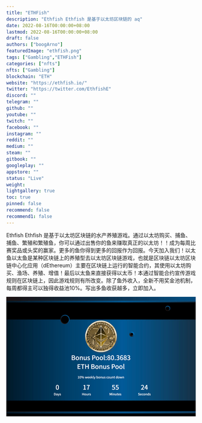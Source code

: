 ```yaml
---
title: "ETHFish"
description: "Ethfish Ethfish 是基于以太坊区块链的 aq"
date: 2022-08-16T00:00:00+08:00
lastmod: 2022-08-16T00:00:00+08:00
draft: false
authors: ["boogArno"]
featuredImage: "ethfish.png"
tags: ["Gambling","ETHFish"]
categories: ["nfts"]
nfts: ["Gambling"]
blockchain: "ETH"
website: "https://ethfish.io/"
twitter: "https://twitter.com/EthfishE"
discord: ""
telegram: ""
github: ""
youtube: ""
twitch: ""
facebook: ""
instagram: ""
reddit: ""
medium: ""
steam: ""
gitbook: ""
googleplay: ""
appstore: ""
status: "Live"
weight: 
lightgallery: true
toc: true
pinned: false
recommend: false
recommend1: false
---
```

Ethfish Ethfish 是基于以太坊区块链的水产养殖游戏。通过以太坊购买、捕鱼、捕鱼、繁殖和繁殖鱼，你可以通过出售你的鱼来赚取真正的以太坊！！成为每周比赛奖品或头奖的赢家。更多的鱼你得到更多的回报作为回报。今天加入我们！以太鱼以太鱼是某种区块链上的养殖型去以太坊区块链游戏，也就是区块链以太坊区块链中心化应用（dEthereum）主要在区块链上运行的智能合约，其使用以太坊购买、渔场、养殖、增值！最后以太鱼来直接获得以太币！本通过智能合约宣传游戏规则在区块链上，因此游戏规则有所改变。除了鱼外收入，全新不用奖金池机制，每周都得主可以独得收益池10%。写出多鱼收获越多，立即加入。

![ethfish-dapp-gambling-eth-image1_fcbf6695d7cd54bbb15a5e49dd17eb79](ethfish-dapp-gambling-eth-image1_fcbf6695d7cd54bbb15a5e49dd17eb79.png)